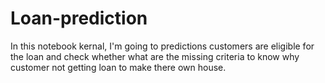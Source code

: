 # Loan-prediction
In this notebook kernal, I'm going to predictions customers are eligible for the loan and check whether what are the missing criteria to know why customer not getting loan to make there own house.

